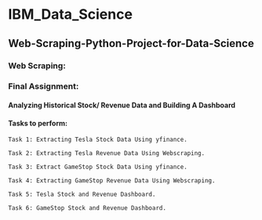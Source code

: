 # IBM_Data_Science
## Web-Scraping-Python-Project-for-Data-Science

### Web Scraping:

### Final Assignment:

#### Analyzing Historical Stock/ Revenue Data and Building A Dashboard

#### Tasks to perform:
    
    Task 1: Extracting Tesla Stock Data Using yfinance.
    
    Task 2: Extracting Tesla Revenue Data Using Webscraping.
    
    Task 3: Extract GameStop Stock Data Using yfinance.
    
    Task 4: Extracting GameStop Revenue Data Using Webscraping.
    
    Task 5: Tesla Stock and Revenue Dashboard.
    
    Task 6: GameStop Stock and Revenue Dashboard.
